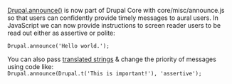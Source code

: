 [Drupal.announce()](https://drupal.org/node/1973218) is now part of Drupal Core with core/misc/announce.js so that users can confidently provide timely messages to aural users. In JavaScript we can now provide instructions to screen reader users to be read out either as assertive or polite:

`Drupal.announce('Hello world.');`

You can also pass [translated strings](http://drupal.org/node/323109) & change the priority of messages using code like:  
`Drupal.announce(Drupal.t('This is important!'), 'assertive');`